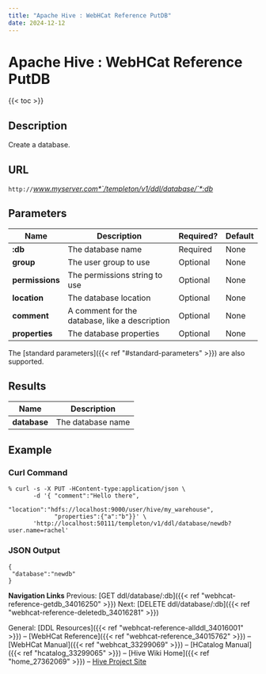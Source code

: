 ```yaml
---
title: "Apache Hive : WebHCat Reference PutDB"
date: 2024-12-12
---
```


# Apache Hive : WebHCat Reference PutDB

{{< toc >}}

## Description

Create a database.

## URL

`http://`*www.myserver.com*`/templeton/v1/ddl/database/`*:db*

## Parameters

| Name | Description | Required? | Default |
| --- | --- | --- | --- |
| **:db** | The database name | Required | None |
| **group** | The user group to use | Optional | None |
| **permissions** | The permissions string to use | Optional | None |
| **location** | The database location | Optional | None |
| **comment** | A comment for the database, like a description | Optional | None |
| **properties** | The database properties | Optional | None |

The [standard parameters]({{< ref "#standard-parameters" >}}) are also supported.

## Results

| Name | Description |
| --- | --- |
| **database** | The database name |

## Example

### Curl Command

```
% curl -s -X PUT -HContent-type:application/json \
       -d '{ "comment":"Hello there",
             "location":"hdfs://localhost:9000/user/hive/my_warehouse",
             "properties":{"a":"b"}}' \
       'http://localhost:50111/templeton/v1/ddl/database/newdb?user.name=rachel'

```

### JSON Output

```
{
 "database":"newdb"
}

```

  

**Navigation Links**
Previous: [GET ddl/database/:db]({{< ref "webhcat-reference-getdb_34016250" >}}) Next: [DELETE ddl/database/:db]({{< ref "webhcat-reference-deletedb_34016281" >}})

General: [DDL Resources]({{< ref "webhcat-reference-allddl_34016001" >}}) – [WebHCat Reference]({{< ref "webhcat-reference_34015762" >}}) – [WebHCat Manual]({{< ref "webhcat_33299069" >}}) – [HCatalog Manual]({{< ref "hcatalog_33299065" >}}) – [Hive Wiki Home]({{< ref "home_27362069" >}}) – [Hive Project Site](http://hive.apache.org/)

 

 

